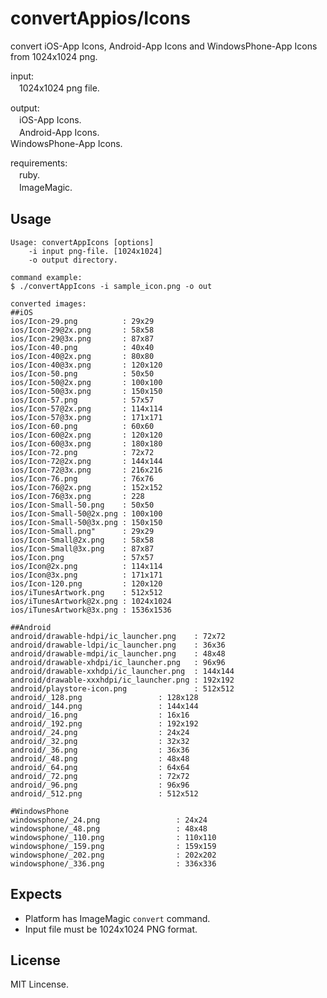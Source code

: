 convertAppios/Icons
===============

convert iOS-App Icons, Android-App Icons and WindowsPhone-App Icons from 1024x1024 png.

input:<br>
　1024x1024 png file.<br>

output:<br>
　iOS-App Icons.<br>
　Android-App Icons.<br>	
  WindowsPhone-App Icons.<br>

requirements:<br>
　ruby.<br>
　ImageMagic.<br>

## Usage

```
Usage: convertAppIcons [options]
    -i input png-file. [1024x1024]
    -o output directory.

command example:
$ ./convertAppIcons -i sample_icon.png -o out

converted images:
##iOS
ios/Icon-29.png          : 29x29
ios/Icon-29@2x.png       : 58x58
ios/Icon-29@3x.png       : 87x87
ios/Icon-40.png          : 40x40
ios/Icon-40@2x.png       : 80x80
ios/Icon-40@3x.png       : 120x120
ios/Icon-50.png          : 50x50
ios/Icon-50@2x.png       : 100x100
ios/Icon-50@3x.png       : 150x150
ios/Icon-57.png          : 57x57
ios/Icon-57@2x.png       : 114x114
ios/Icon-57@3x.png       : 171x171
ios/Icon-60.png          : 60x60
ios/Icon-60@2x.png       : 120x120
ios/Icon-60@3x.png       : 180x180
ios/Icon-72.png          : 72x72
ios/Icon-72@2x.png       : 144x144
ios/Icon-72@3x.png       : 216x216
ios/Icon-76.png          : 76x76
ios/Icon-76@2x.png       : 152x152
ios/Icon-76@3x.png       : 228
ios/Icon-Small-50.png    : 50x50
ios/Icon-Small-50@2x.png : 100x100
ios/Icon-Small-50@3x.png : 150x150
ios/Icon-Small.png"      : 29x29
ios/Icon-Small@2x.png    : 58x58
ios/Icon-Small@3x.png    : 87x87
ios/Icon.png             : 57x57
ios/Icon@2x.png          : 114x114
ios/Icon@3x.png          : 171x171
ios/Icon-120.png         : 120x120
ios/iTunesArtwork.png    : 512x512
ios/iTunesArtwork@2x.png : 1024x1024
ios/iTunesArtwork@3x.png : 1536x1536

##Android
android/drawable-hdpi/ic_launcher.png    : 72x72
android/drawable-ldpi/ic_launcher.png    : 36x36
android/drawable-mdpi/ic_launcher.png    : 48x48
android/drawable-xhdpi/ic_launcher.png   : 96x96
android/drawable-xxhdpi/ic_launcher.png  : 144x144
android/drawable-xxxhdpi/ic_launcher.png : 192x192
android/playstore-icon.png               : 512x512
android/_128.png 				 : 128x128
android/_144.png 				 : 144x144
android/_16.png 				 : 16x16
android/_192.png 				 : 192x192
android/_24.png 				 : 24x24
android/_32.png 				 : 32x32
android/_36.png 				 : 36x36
android/_48.png 				 : 48x48
android/_64.png 				 : 64x64
android/_72.png 				 : 72x72
android/_96.png 				 : 96x96
android/_512.png 				 : 512x512

#WindowsPhone
windowsphone/_24.png 				 : 24x24
windowsphone/_48.png 				 : 48x48
windowsphone/_110.png 				 : 110x110
windowsphone/_159.png 				 : 159x159
windowsphone/_202.png 				 : 202x202
windowsphone/_336.png 				 : 336x336

````

## Expects
- Platform has ImageMagic `convert` command.
- Input file must be 1024x1024 PNG format.

## License
MIT Lincense.
